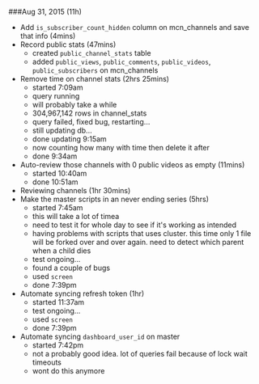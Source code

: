 ###Aug 31, 2015 (11h)

* Add `is_subscriber_count_hidden` column on mcn_channels and save that info (4mins)
* Record public stats (47mins)
	- created `public_channel_stats` table
	- added `public_views`, `public_comments`, `public_videos`, `public_subscribers`  on mcn_channels
* Remove time on channel stats (2hrs 25mins)
	- started 7:09am
	- query running
	- will probably take a while
	- 304,967,142 rows in channel_stats
	- query failed, fixed bug, restarting...
	- still updating db...
	- done updating 9:15am
	- now counting how many with time then delete it after
	- done 9:34am
* Auto-review those channels with 0 public videos as empty (11mins)
	- started 10:40am
	- done 10:51am
* Reviewing channels (1hr 30mins)
* Make the master scripts in an never ending series (5hrs)
	- started 7:45am
	- this will take a lot of timea
	- need to test it for whole day to see if it's working as intended
	- having problems with scripts that uses cluster. this time only 1 file will be forked over and over again. need to detect which parent when a child dies
	- test ongoing...
	- found a couple of bugs
	- used `screen`
	- done 7:39pm
* Automate syncing refresh token (1hr)
	- started 11:37am
	- test ongoing...
	- used `screen`
	- done 7:39pm
* Automate syncing `dashboard_user_id` on master
	- started 7:42pm
	- not a probably good idea. lot of queries fail because of lock wait timeouts
	- wont do this anymore
